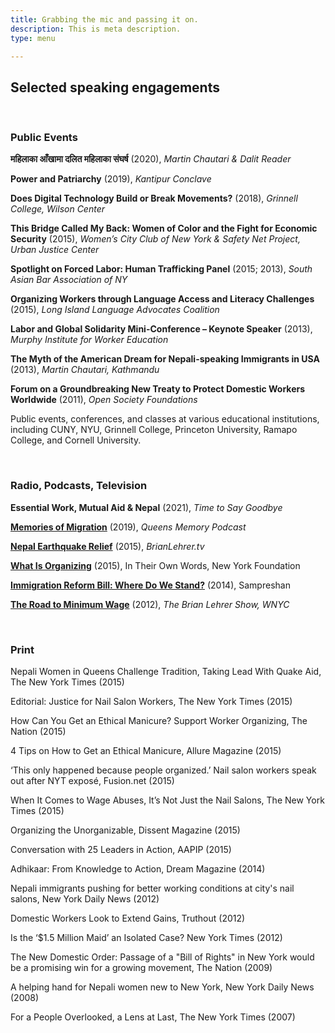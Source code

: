 ```yaml
---
title: Grabbing the mic and passing it on.
description: This is meta description.
type: menu

---
```

## **Selected speaking engagements**

<br>

### **Public Events**

**महिलाका आँखामा दलित महिलाका संघर्ष** (2020), _Martin Chautari & Dalit Reader_

**Power and Patriarchy** (2019), _Kantipur Conclave_

**Does Digital Technology Build or Break Movements?** (2018), _Grinnell College, Wilson Center_

**This Bridge Called My Back: Women of Color and the Fight for Economic Security** (2015), _Women’s City Club of New York & Safety Net Project, Urban Justice Center_

**Spotlight on Forced Labor: Human Trafficking Panel** (2015; 2013), _South Asian Bar Association of NY_

**Organizing Workers through Language Access and Literacy Challenges** (2015), _Long Island Language Advocates Coalition_

**Labor and Global Solidarity Mini-Conference – Keynote Speaker** (2013), _Murphy Institute for Worker Education_

**The Myth of the American Dream for Nepali-speaking Immigrants in USA** (2013), _Martin Chautari, Kathmandu_

**Forum on a Groundbreaking New Treaty to Protect Domestic Workers Worldwide** (2011), _Open Society Foundations_

Public events, conferences, and classes at various educational institutions, including CUNY, NYU, Grinnell College, Princeton University, Ramapo College, and Cornell University. 

**<br>**

### **Radio, Podcasts, Television**

**Essential Work, Mutual Aid & Nepal** (2021), _Time to Say Goodbye_

[**Memories of Migration**]() (2019), _Queens Memory Podcast_

[**Nepal Earthquake Relief**]() (2015), _BrianLehrer.tv_

[**What Is Organizing**](https://www.youtube.com/watch?v=l65i0sFulcI) (2015), In Their Own Words, New York Foundation

[**Immigration Reform Bill: Where Do We Stand?**](https://www.youtube.com/watch?v=7Ll6EO6GepM) (2014), Sampreshan 

[**The Road to Minimum Wage**](https://www.wnyc.org/story/199041-road-minimum-wage/) (2012), _The Brian Lehrer Show, WNYC_

<br>

### **Print**

Nepali Women in Queens Challenge Tradition, Taking Lead With Quake Aid, The New York Times (2015)

Editorial: Justice for Nail Salon Workers, The New York Times (2015)

How Can You Get an Ethical Manicure? Support Worker Organizing, The Nation (2015)

4 Tips on How to Get an Ethical Manicure, Allure Magazine (2015)

‘This only happened because people organized.’ Nail salon workers speak out after NYT exposé, Fusion.net (2015)

When It Comes to Wage Abuses, It’s Not Just the Nail Salons, The New York Times (2015)

Organizing the Unorganizable, Dissent Magazine (2015)

Conversation with 25 Leaders in Action, AAPIP (2015)

Adhikaar: From Knowledge to Action, Dream Magazine (2014)

Nepali immigrants pushing for better working conditions at city's nail salons, New York Daily News (2012)

Domestic Workers Look to Extend Gains, Truthout (2012)

Is the ‘$1.5 Million Maid’ an Isolated Case? New York Times (2012)

The New Domestic Order: Passage of a "Bill of Rights" in New York would be a promising win for a growing movement, The Nation (2009)

A helping hand for Nepali women new to New York, New York Daily News (2008)

For a People Overlooked, a Lens at Last, The New York Times (2007)
